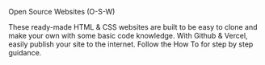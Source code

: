 Open Source Websites (O-S-W)

These ready-made HTML & CSS websites are built to be easy to clone and make your own with some basic code knowledge. With Github & Vercel, easily publish your site to the internet. Follow the How To for step by step guidance.
